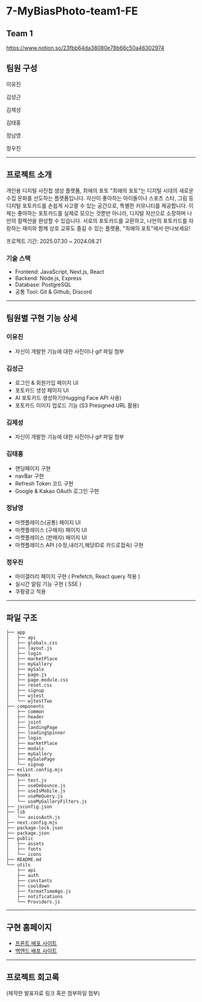 # 7-MyBiasPhoto-team1-FE

## Team 1

https://www.notion.so/23fbb64da38080e78b66c50a46302974

## 팀원 구성

이유진

김성근

김제성

김태홍

정남영

정우진

---

## 프로젝트 소개

개인용 디지털 사진첩 생성 플랫폼, 최애의 포토
"최애의 포토"는 디지털 시대의 새로운 수집 문화를 선도하는 플랫폼입니다. 자신이 좋아하는 아이돌이나 스포츠 스타, 그림 등 디지털 포토카드를 손쉽게 사고팔 수 있는 공간으로,
특별한 커뮤니티를 제공합니다. 이제는 좋아하는 포토카드를 실제로 모으는 것뿐만 아니라, 디지털 자산으로 소장하며 나만의 컬렉션을 완성할 수 있습니다. 서로의 포토카드를 교환하고,
나만의 포토카드를 자랑하는 재미와 함께 상호 교류도 즐길 수 있는 플랫폼, "최애의 포토"에서 만나보세요!

프로젝트 기간: 2025.07.30 ~ 2024.08.21

### 기술 스택
- Frontend: JavaScript, Next.js, React
- Backend: Node.js, Express
- Database: PostgreSQL
- 공통 Tool: Git & Github, Discord

---

## 팀원별 구현 기능 상세

### 이유진

- 자신이 개발한 기능에 대한 사진이나 gif 파일 첨부

### 김성근

- 로그인 & 회원가입 페이지 UI
- 포토카드 생성 페이지 UI
- AI 포토카드 생성하기(Hugging Face API 사용)
- 포토카드 이미지 업로드 기능 (S3 Presigned URL 활용)

### 김제성

- 자신이 개발한 기능에 대한 사진이나 gif 파일 첨부

### 김태홍

- 랜딩페이지 구현
- navBar 구현
- Refresh Token 코드 구현
- Google & Kakao OAuth 로그인 구현

### 정남영

- 마켓플레이스(공통) 페이지 UI
- 마켓플레이스 (구매자) 페이지 UI
- 마켓플레이스 (판매자) 페이지 UI
- 마켓플레이스 API (수정,내리기,해당ID로 카드로접속) 구현

### 정우진

- 마이갤러리 페이지 구현 ( Prefetch, React query 적용 )
- 실시간 알림 기능 구현 ( SSE )
- 쿠팡광고 적용

---

## 파일 구조
```
├── app
│   ├── api
│   ├── globals.css
│   ├── layout.js
│   ├── login
│   ├── marketPlace
│   ├── myGallery
│   ├── mySale
│   ├── page.js
│   ├── page.module.css
│   ├── reset.css
│   ├── signup
│   ├── wjtest
│   └── wjtestTwo
├── components
│   ├── common
│   ├── header
│   ├── joint
│   ├── landingPage
│   ├── loadingSpinner
│   ├── login
│   ├── marketPlace
│   ├── modals
│   ├── myGallery
│   ├── mySalePage
│   └── signup
├── eslint.config.mjs
├── hooks
│   ├── test.js
│   ├── useDebounce.js
│   ├── useIsMobile.js
│   ├── useMeQuery.js
│   └── useMyGalleryFilters.js
├── jsconfig.json
├── lib
│   └── axiosAuth.js
├── next.config.mjs
├── package-lock.json
├── package.json
├── public
│   ├── assets
│   ├── fonts
│   └── icons
├── README.md
└── utils
    ├── api
    ├── auth
    ├── constants
    ├── cooldown
    ├── formatTimeAgo.js
    ├── notifications
    └── Providers.js
```
---

## 구현 홈페이지

- [프론트 배포 사이트](https://7-my-bias-photo-team1-fe-theta.vercel.app)
- [백엔드 배포 사이트](https://7-mybiasphoto-team1-be-production.up.railway.app)

---

## 프로젝트 회고록

(제작한 발표자료 링크 혹은 첨부파일 첨부)
